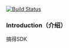 [![Build Status](https://travis-ci.org/Tinywan/weather.svg?branch=master)](https://travis-ci.org/tinywan/weather)

### Introduction（介绍）

搞得SDK